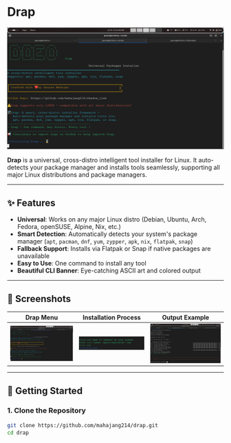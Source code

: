 # Drap

![Drap Banner](screenshots/drap_menu.png)

**Drap** is a universal, cross-distro intelligent tool installer for Linux. It auto-detects your package manager and installs tools seamlessly, supporting all major Linux distributions and package managers.

---

## ✨ Features

- **Universal**: Works on any major Linux distro (Debian, Ubuntu, Arch, Fedora, openSUSE, Alpine, Nix, etc.)
- **Smart Detection**: Automatically detects your system's package manager (`apt`, `pacman`, `dnf`, `yum`, `zypper`, `apk`, `nix`, `flatpak`, `snap`)
- **Fallback Support**: Installs via Flatpak or Snap if native packages are unavailable
- **Easy to Use**: One command to install any tool
- **Beautiful CLI Banner**: Eye-catching ASCII art and colored output

---

## 📸 Screenshots

| Drap Menu                          | Installation Process                                  | Output Example                         |
| ---------------------------------- | ----------------------------------------------------- | -------------------------------------- |
| ![Menu](screenshots/drap_menu.png) | ![Install](screenshots/drap_installation_process.png) | ![Output](screenshots/drap_output.png) |

---

## 🚀 Getting Started

### 1. Clone the Repository

```sh
git clone https://github.com/mahajang214/drap.git
cd drap
```
